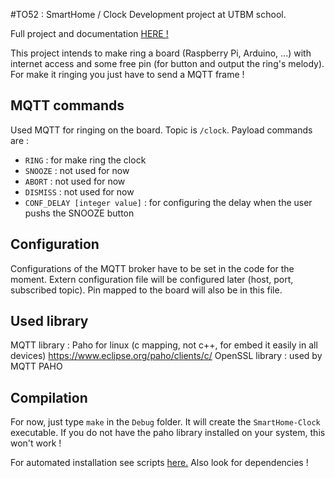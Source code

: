 #TO52 : SmartHome / Clock
Development project at UTBM school.

Full project and documentation [HERE !](https://github.com/alexgus/SmartHome "Doc")

This project intends to make ring a board (Raspberry Pi, Arduino, ...) with internet access and some free pin (for button and output the ring's melody). For make it ringing you just have to send a MQTT frame !

## MQTT commands
Used MQTT for ringing on the board. Topic is `/clock`. Payload commands are :
 * `RING` : for make ring the clock
 * `SNOOZE` : not used for now
 * `ABORT` : not used for now
 * `DISMISS` : not used for now
 * `CONF_DELAY [integer value]` : for configuring the delay when the user pushs the SNOOZE button

## Configuration
Configurations of the MQTT broker have to be set in the code for the moment. Extern configuration file will be configured later (host, port, subscribed topic). Pin mapped to the board will also be in this file.

## Used library
MQTT library : Paho for linux (c mapping, not c++, for embed it easily in all devices)
https://www.eclipse.org/paho/clients/c/
OpenSSL library : used by MQTT PAHO

## Compilation
For now, just type `make` in the `Debug` folder. It will create the `SmartHome-Clock` executable. If you do not have the paho library installed on your system, this won't work !

For automated installation see scripts [here.](https://github.com/alexgus/SmartHome "Doc installation") Also look for dependencies !
